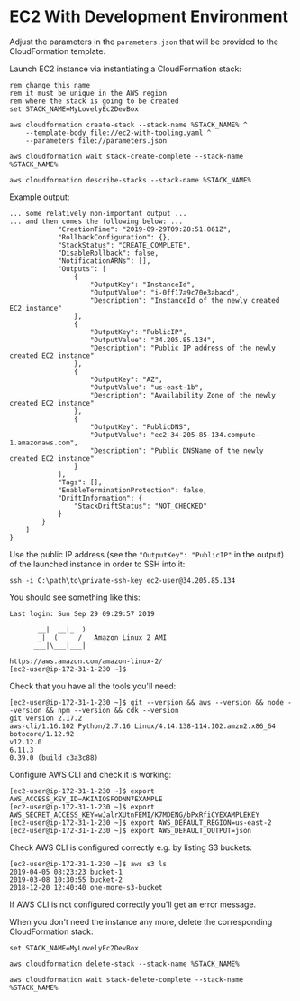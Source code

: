 # EC2 With Development Environment

Adjust the parameters in the `parameters.json` that will be provided to the CloudFormation template.

Launch EC2 instance via instantiating a CloudFormation stack:
```batch
rem change this name
rem it must be unique in the AWS region
rem where the stack is going to be created
set STACK_NAME=MyLovelyEc2DevBox

aws cloudformation create-stack --stack-name %STACK_NAME% ^
    --template-body file://ec2-with-tooling.yaml ^
    --parameters file://parameters.json

aws cloudformation wait stack-create-complete --stack-name %STACK_NAME%

aws cloudformation describe-stacks --stack-name %STACK_NAME%
```
Example output:
```
... some relatively non-important output ...
... and then comes the following below: ...
            "CreationTime": "2019-09-29T09:28:51.861Z",
            "RollbackConfiguration": {},
            "StackStatus": "CREATE_COMPLETE",
            "DisableRollback": false,
            "NotificationARNs": [],
            "Outputs": [
                {
                    "OutputKey": "InstanceId",
                    "OutputValue": "i-0ff17a9c70e3abacd",
                    "Description": "InstanceId of the newly created EC2 instance"
                },
                {
                    "OutputKey": "PublicIP",
                    "OutputValue": "34.205.85.134",
                    "Description": "Public IP address of the newly created EC2 instance"
                },
                {
                    "OutputKey": "AZ",
                    "OutputValue": "us-east-1b",
                    "Description": "Availability Zone of the newly created EC2 instance"
                },
                {
                    "OutputKey": "PublicDNS",
                    "OutputValue": "ec2-34-205-85-134.compute-1.amazonaws.com",
                    "Description": "Public DNSName of the newly created EC2 instance"
                }
            ],
            "Tags": [],
            "EnableTerminationProtection": false,
            "DriftInformation": {
                "StackDriftStatus": "NOT_CHECKED"
            }
        }
    ]
}
```
Use the public IP address (see the `"OutputKey": "PublicIP"` in the output) of the launched instance in order to SSH into it:
```batch
ssh -i C:\path\to\private-ssh-key ec2-user@34.205.85.134
```

You should see something like this:
```
Last login: Sun Sep 29 09:29:57 2019

       __|  __|_  )
       _|  (     /   Amazon Linux 2 AMI
      ___|\___|___|

https://aws.amazon.com/amazon-linux-2/
[ec2-user@ip-172-31-1-230 ~]$
```

Check that you have all the tools you'll need:
```
[ec2-user@ip-172-31-1-230 ~]$ git --version && aws --version && node --version && npm --version && cdk --version 
git version 2.17.2
aws-cli/1.16.102 Python/2.7.16 Linux/4.14.138-114.102.amzn2.x86_64 botocore/1.12.92
v12.12.0
6.11.3
0.39.0 (build c3a3c88)
```

Configure AWS CLI and check it is working:
```shell
[ec2-user@ip-172-31-1-230 ~]$ export AWS_ACCESS_KEY_ID=AKIAIOSFODNN7EXAMPLE
[ec2-user@ip-172-31-1-230 ~]$ export AWS_SECRET_ACCESS_KEY=wJalrXUtnFEMI/K7MDENG/bPxRfiCYEXAMPLEKEY
[ec2-user@ip-172-31-1-230 ~]$ export AWS_DEFAULT_REGION=us-east-2
[ec2-user@ip-172-31-1-230 ~]$ export AWS_DEFAULT_OUTPUT=json
```

Check AWS CLI is configured correctly e.g. by listing S3 buckets:
```shell
[ec2-user@ip-172-31-1-230 ~]$ aws s3 ls
2019-04-05 08:23:23 bucket-1
2019-03-08 10:30:55 bucket-2
2018-12-20 12:40:40 one-more-s3-bucket
```
If AWS CLI is not configured correctly you'll get an error message.

When you don't need the instance any more, delete the corresponding CloudFormation stack:
```batch
set STACK_NAME=MyLovelyEc2DevBox

aws cloudformation delete-stack --stack-name %STACK_NAME%

aws cloudformation wait stack-delete-complete --stack-name %STACK_NAME%
```
